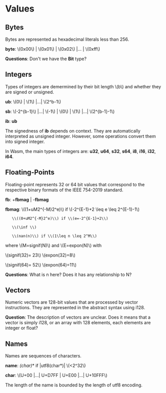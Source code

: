 # Values

## Bytes
Bytes are represented as hexadecimal literals less than 256.

**byte**: \\(0x00\\) | \\(0x01\\) | \\(0x02\\) |... | \\(0xff\\)

**Questions**: Don't we have the **Bit** type?

## Integers
Types of integers are demermined by their bit length \\(b\\) and whether they are signed or unsigned.

**ub**: \\(0\\) | \\(1\\) |...| \\(2^b-1\\)

**sb**: \\(-2^{b-1}\\) |...| \\(-1\\) | \\(0\\) | \\(1\\) |...| \\(2^{b-1}-1\\) 

**ib**: **ub**

The signedness of **ib** depends on context. They are automatically interpreted as unsigned integer. However, some operations convert them into signed integer.

In Wasm, the main types of integers are: **u32**, **u64**, **s32**, **s64**, **i8**, **i16**, **i32**, **i64**. 

## Floating-Points

Floating-point represents 32 or 64 bit values that correspond to the respective binary formats of the IEEE 754-2019 standard.

**fb**: +**fbmag** | -**fbmag**

**fbmag**: \\((1+uM2^{-M}2^e)\\) if \\(-2^{E-1}+2 \leq e \leq 2^{E-1}-1\\)

       \\((0+uM2^{-M}2^e)\\) if \\(e=-2^{E-1}+2\\)

       \\(\inf \\)

       \\(nan(n)\\) if \\(1\leq n \leq 2^M\\)

where \\(M=signif(N)\\) and \\(E=expon(N)\\) with

\\(signif(32)= 23\\)                        \\(expon(32)=8\\)

\\(signif(64)= 52\\)                       \\(expon(64)=11\\)

**Questions**: What is n here? Does it has any relationship to N?

## Vectors

Numeric vectors are 128-bit values that are processed by vector instructions. They are represented in the abstract syntax using i128.

**Question**: The description of vectors are unclear. Does it means that a vector is simply i128, or an array with 128 elements, each elements are integer or float?

## Names

Names are sequences of characters.

**name**: **(char*)** if |utf8(char*)| \\(<2^32\\)

**char**: \\(U+00 |...| U+D7FF | U+E00 |...| U+10FFF\\)

The length of the name is bounded by the length of utf8 encoding.
